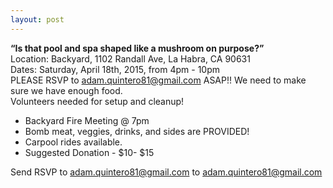 ```yaml
---
layout: post
---
```

**“Is that pool and spa shaped like a mushroom on purpose?”**<br />
Location: Backyard, 1102 Randall Ave, La Habra, CA 90631<br />
Dates: Saturday, April 18th, 2015, from 4pm - 10pm<br />
PLEASE RSVP to <adam.quintero81@gmail.com> ASAP!! We need to make sure we have enough food.<br />
Volunteers needed for setup and cleanup!
<!--more-->
- Backyard Fire Meeting @ 7pm
- Bomb meat, veggies, drinks, and sides are PROVIDED!
- Carpool rides available.
- Suggested Donation - $10- $15

Send RSVP to <adam.quintero81@gmail.com> to adam.quintero81@gmail.com
